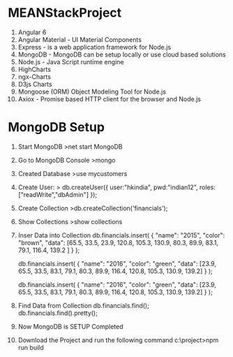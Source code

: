# MEANStackProject
1. Angular 6
2. Angular Material - UI Material Components
3. Express - is a web application framework for Node.js
4. MongoDB - MongoDB can be setup locally or use cloud based solutions
5. Node.js - Java Script runtime engine
6. HighCharts
7. ngx-Charts
8. D3js Charts
9. Mongoose (ORM) Object Modeling Tool for Node.js
10. Axiox - Promise based HTTP client for the browser and Node.js

# MongoDB Setup
1. Start MongoDB >net start MongoDB
2. Go to MongoDB Console >mongo
3. Created Database >use mycustomers
4. Create User: >
    db.createUser({
      user:"hkindia",
      pwd:"indian12",
      roles:["readWrite","dbAdmin"]
    });
5. Create Collection >db.createCollection('financials');
6. Show Collections >show collections
7. Inser Data into Collection
    db.financials.insert(
    {
        "name": "2015",
        "color": "brown",
        "data": [65.5, 33.5, 23.9, 120.8, 105.3, 130.9, 80.3, 89.9, 83.1, 79.1, 116.4, 139.2 ]
    }
    );

    db.financials.insert(
    {
        "name": "2016",
        "color": "green",
        "data": [23.9, 65.5, 33.5, 83.1, 79.1, 80.3, 89.9, 116.4, 120.8, 105.3, 130.9, 139.2]
    }
    );

    db.financials.insert(
    {
        "name": "2016",
        "color": "green",
        "data": [23.9, 65.5, 33.5, 83.1, 79.1, 80.3, 89.9, 116.4, 120.8, 105.3, 130.9, 139.2]
    }
    );
8. Find Data from Collection
      db.financials.find();
      db.financials.find().pretty();
9. Now MongoDB is SETUP Completed
10. Download the Project and run the following command
      c:\project>npm run build
      
